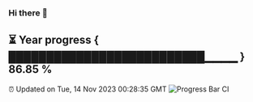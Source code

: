 ### Hi there 👋
⏳ Year progress { ██████████████████████████▁▁▁▁ } 86.85 %
---
⏰ Updated on Tue, 14 Nov 2023 00:28:35 GMT
![Progress Bar CI](https://github.com/Moyi321/Moyi321/workflows/Progress%20Bar%20CI/badge.svg)
